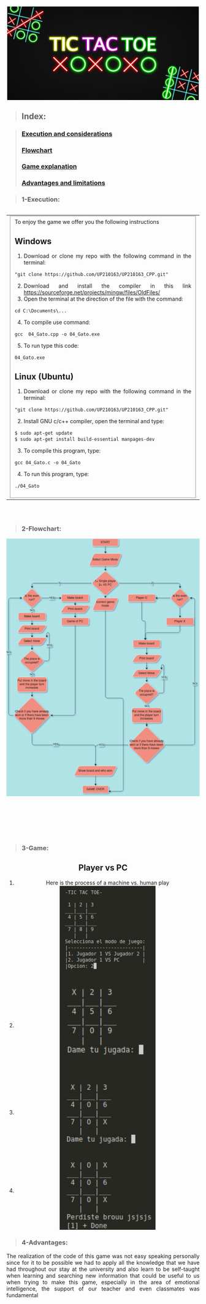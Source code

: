 <div align = "center">
<h1>

# <img src="../imagenes/TIC.jpg" align="center" width=500>
 
 <div align = "justify">

>## **Index:** 

>### [Execution and considerations](#1-Execution)  
>### [Flowchart](#2-Flowchart)  
>### [Game explanation](#3-Game)  
>### [Advantages and limitations](#4-Advantages)  
</div>
</h3>
<div align = "justify">


>### **1-Execution:**
  <table width="75%" align="left" border="0" cellspacing="0" cellpadding="0">
<tr>
<td>
<fieldset>
To enjoy the game we offer you the following instructions
<h2>Windows</h2>

1. Download or clone my repo with the following command in the terminal:
   
~~~
"git clone https://github.com/UP210163/UP210163_CPP.git"
~~~

2. Download and install the compiler in this link https://sourceforge.net/projects/mingw/files/OldFiles/ 
3. Open the terminal at the direction of the file with the command:

~~~
cd C:\Documents\...
~~~

4. To compile use command:

~~~
gcc  04_Gato.cpp -o 04_Gato.exe
~~~

5. To run type this code:

~~~
04_Gato.exe
~~~

<h2> Linux (Ubuntu)</h2>

1. Download or clone my repo with the following command in the terminal:
   
~~~
"git clone https://github.com/UP210163/UP210163_CPP.git"
~~~

2. Install GNU c/c++ compiler, open the terminal and type:

~~~
$ sudo apt-get update
$ sudo apt-get install build-essential manpages-dev
~~~

3. To compile this program, type:

~~~
gcc 04_Gato.c -o 04_Gato
~~~

4. To run this program, type:

~~~
./04_Gato
~~~

</fieldset>
</td>
</tr>
 </table><br><br><br><br><br><br><br><br><br><br><br><br><br><br><br><br><br><br><br><br><br><br><br><br><br><br><br><br><br><br><br><br><br><br><br><br><br><br><br><br><br><br><br><br><br><br><br>
 
 
>### **2-Flowchart:**
<center>
<img src="../imagenes/DIAGRAMAF.png" align="center"> 
</center>
 <br><br><br><br><br><br>
 
 
>### **3-Game:**
 
 
<div align="center">
<h2>Player vs PC</h2>
<ol>
<li>Here is the process of a machine vs. human play<br>
<img src="../imagenes/1.jpg" align="center" width=250>  
<li><img src="../imagenes/2.jpg" align="center" width=250>  
<li><img src="../imagenes/2.2.jpg" align="center" width=250>  
<li><img src="../imagenes/3.jpg" align="center" width=250>  
 </ol>
 </div>
 
>### **4-Advantages:**
 <p>The realization of the code of this game was not easy speaking personally since for it to be possible we had to apply all the knowledge that we have had throughout our stay at the university and also learn to be self-taught when learning and searching new information that could be useful to us when trying to make this game, especially in the area of emotional intelligence, the support of our teacher and even classmates was fundamental</p>

